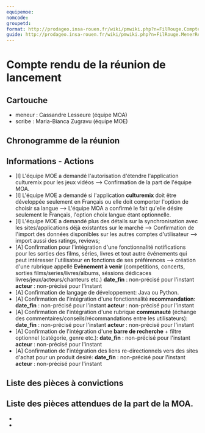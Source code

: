 ```yaml
---
equipemoe: 
nomcode: 
groupetd: 
format: http://prodageo.insa-rouen.fr/wiki/pmwiki.php?n=FilRouge.CompteRenduLancement
guide: http://prodageo.insa-rouen.fr/wiki/pmwiki.php?n=FilRouge.MenerReunionLancement
---
```


# Compte rendu de la réunion de lancement

## Cartouche
 - meneur : Cassandre Lesseure (équipe MOA)
 - scribe : Maria-Bianca Zugravu (équipe MOE)

## Chronogramme de la réunion

## Informations - Actions
- [I] L'équipe MOE a demandé l'autorisation d'étendre l'application culturemix pour les jeux vidéos --> Confirmation de la part de l'équipe MOA.
- [I] L'équipe MOE a demandé si l'application **culturemix** doit être développée seulement en Français ou elle doit comporter l'option de choisir sa langue --> L'équipe MOA a confirmé le fait qu'elle désire seulement le Français, l'option choix langue étant optionnelle.
- [I] L'équipe MOE a demandé plus des détails sur la synchronisation avec les sites/applications déjà existantes sur le marché --> Confirmation de l'import des données disponibles sur les autres comptes d'utilisateur --> import aussi des ratings, reviews; 
- [A] Confirmation pour l'intégration d'une fonctionnalité notifications pour les sorties des films, séries, livres et tout autre événements qui peut intéresser l'utilisateur en fonctions de ses préférences --> création d'une rubrique appellé **Evènement à venir** (competitions, concerts, sorties films/series/livres/albums, séssions dédicaces livres/jeux/acteurs/chanteurs etc.) **date_fin** : non-précisé pour l'instant **acteur** : non-précisé pour l'instant
- [A] Confirmation de langage de développement: Java ou Python.
- [A] Confirmation de l'intégration d'une fonctionnalité **recommandation**: **date_fin** : non-précisé pour l'instant **acteur** : non-précisé pour l'instant 
- [A] Confirmation de l'intégration d'une rubrique **communauté** (échange des commentaires/conseils/récommandations entre les utilisateurs): **date_fin** : non-précisé pour l'instant **acteur** : non-précisé pour l'instant 
- [A] Confirmation de l'intégration d'une **barre de recherche** + filtre optionnel (catégorie, genre etc.):  **date_fin** : non-précisé pour l'instant **acteur** : non-précisé pour l'instant 
- [A] Confirmation de l'intégration des liens re-directionnels vers des sites d'achat pour un produit desiré:  **date_fin** : non-précisé pour l'instant **acteur** : non-précisé pour l'instant 

## Liste des pièces à convictions
Liste des pièces attendues de la part de la MOA.
-
-
-
